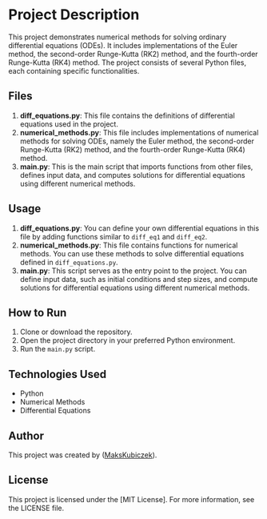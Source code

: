 # Project Description

This project demonstrates numerical methods for solving ordinary differential equations (ODEs). It includes implementations of the Euler method, the second-order Runge-Kutta (RK2) method, and the fourth-order Runge-Kutta (RK4) method. The project consists of several Python files, each containing specific functionalities.

## Files

1. **diff_equations.py**: This file contains the definitions of differential equations used in the project.
2. **numerical_methods.py**: This file includes implementations of numerical methods for solving ODEs, namely the Euler method, the second-order Runge-Kutta (RK2) method, and the fourth-order Runge-Kutta (RK4) method.
3. **main.py**: This is the main script that imports functions from other files, defines input data, and computes solutions for differential equations using different numerical methods.

## Usage

1. **diff_equations.py**: You can define your own differential equations in this file by adding functions similar to `diff_eq1` and `diff_eq2`.
2. **numerical_methods.py**: This file contains functions for numerical methods. You can use these methods to solve differential equations defined in `diff_equations.py`.
3. **main.py**: This script serves as the entry point to the project. You can define input data, such as initial conditions and step sizes, and compute solutions for differential equations using different numerical methods.

## How to Run

1. Clone or download the repository.
2. Open the project directory in your preferred Python environment.
3. Run the `main.py` script.

## Technologies Used

- Python
- Numerical Methods
- Differential Equations

## Author

This project was created by ([MaksKubiczek](https://github.com/MaksKubiczek)).

## License

This project is licensed under the [MIT License]. For more information, see the LICENSE file.
